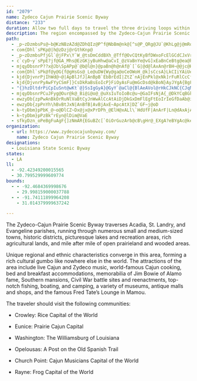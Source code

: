```yaml
---
id: "2079"
name: Zydeco Cajun Prairie Scenic Byway
distance: "233"
duration: Allow two full days to travel the three driving loops within the overall byway.
description: The region encompassed by the Zydeco-Cajun Prairie Scenic Byway is a hotbed of Cajun culture and Zydeco music.
path:
  - _p~zDzmbsPs@~b@KzNBzAZd@ZDhQIz@P^f@NbBm@nk@[^s@P_QRg@JU`@KhLg@j@mRo@u@@WJYf@C^Sfb@E~@[^wk@r@uI|DWf@G~@G`IF`N_CnRy@zHeAxHq@tCsA~BuElEyAxBYzCO~CoBzHMVURw@LeXfAgWmEgA[]_@i`@ot@kGsJaBgB
  - com{Dhl`sPKp@|h@zDzj@rGthKnp@
  - _p~zDzmbsPfjGl`@jFPx\Y`W_@tsDmCddBXh_@Tff@OvCQtKyBfDWxoFcElGCdCJxVrAxDHvsAcAhDJpBX?md@Isd@LsE?{NGaoA~_AQlBM~Bw@zKoG~@_Ah@{@v@mBh@wD?wZ~yAGEgTFuFf@kDd@}A~Q_d@bHoRd@yCrB{Tv@gEdAkCzn@ckAz@}Bj@iCJsBG_j@VeCx@sCxAyBrCmBbBa@v@EjGKlAUlAe@hAq@~@_ArHuJrByApBy@vBe@pAKrSEtAIlA]lAk@hKuGbBmBdAkCZyAJaCCmn@[{A}@gBeE}Cc@o@Wy@I_AGo^
  - c`cyD~y`sPpE?jf@GA_Mhs@EzGKjyBuHhw@aCvI_@zVaBnYe@vG]xEaBnCeBtg@ea@hd@k]hAs@hBs@pA]tC_@d`@BjQQxy@D|u@E|r@\|zA^d`AQxjDK~|@uA`\w@tnIe@he@KpOU|G_AvE_ApF{AjDsAjj@}VxJ}EzHaD|KeF|\_Pd_CefA^`A\Bl@QpA_A?SWgAlBu@tOgHkSko@XYxDcBjCe@x@CxNCncBeAlTDhjAe@toCm@~QM`nAKjGMve@kBjk@gCfFGxF@zlA~CrJ@ttAg@`QQfe@M`CFtCVxFfA`E\bDKfNqBjCOvfBe@bFI~@MtAY~AaArAqAjA{Bp@sCNkCg@cp@FyAZ}Bt@uC~AaDxm@aw@tAoBty@oyB`BkFxLue@~@wB|@mAhA_A~As@dB]hACv]|@fn@SlTNxQWrs@WpFN|ALt@T`VolAx@{Ft@sKtN}s@m@QOQqMwDaJeC]?oRuFi@c@KY?u@Ric@Cu@K]m@m@qBG}pAx@e}AF{hA^cjBXg~A^{KLknADgs@Xqh@?{bAaAqUEJ{t@we@x@oOf@_y@~AePMuh@?ib@Po~@@o_A^mfCj@erAf@s~A~@AaC_l@Teg@Bo@f@gAlBaAb@wg@O]IkPQuJAwEFkBg@iB}@qAgAsAmBaA_CqBaJw@sCmAgCwCaEeB}A{A{@wD}AgDk@kCIwfBFoCL}p@zEw]hEuOhA{\dAstCtHqEVmJv@qoBhFaHG_He@aw@mLiKaCmK{DwHiEcHoFwgCyiCqJoHwJmL{AyBsD{GmB_Cgi@ej@cNaNiAcB{@qBwCaJoFiOwHgNcHdGae@j_@Yr@aCvN}Txi@KlA`@jGOfAcd@ze@iA|AiAfCs@~CMhDh@tRbBd^AdBaFr^w@jCaAdBsB`CoJxIkBhAqAb@sAPez@`@ig@F?|dBTnM?tQGxZ?~n@s{Ad@qAHkBd@u@\yAlAmA~A_ArC[zBEpAN`CtAfH^xA`S~l@p@bCRxAGjCm@zCs@pAqAvAy~@rv@yZlV_@`@aAdBy@lCy@fEiBrF_G`Mm@z@aB~AwdApy@}T~PmBr@uANyPPsAXoAf@sC~BvBfFh@~Bb@xCL`GBnPCj@yA^`@~DPxCJtJNrqDP~THlDFPF~ADx}@Nft@EvMIjF?vY??
  - mjqyDbsnrP??x@Jb\SpAPp@`@b@l@n}@paBn@h@nAf@`[`G|@d@lAxAn@rBH~@@jc@HlBj@`Btl@zfA`O|XdxDpcH|AnD\~ARdBBbQhAa@hAQhBEb{@?
  - com{Dhl`sPk@f@y@G{f@gHsGs@_Le@uDW{Wy@ga@oCeOWoH_@k]sCcsA}LkCIiYAiUeAmm@{BsLy@yKqAyKmB{Ae@aCgAoPaL_UcPoB_BmE{EmBcBsBuAaC_AmOsEiCe@kBQqB?eDR_k@rMgEx@gFXaCAa~@sDil@yEeYsBiC_@yDmAcCyAoCkCyBmD}@{BmAeEaD{LqKm_@gAkCuA_CwBaCcAy@iDmBsC_Aie@mLoOuCeAk@oc@aJ
  - kjd{DjvnrPjIhWd@~@|ApBlJfJ|AnBpB`EbBrEdI|ZtZ`nAjEnPkl@xNk]rFuRlCcCf@aCz@e^`SmUzS}TjU_BjBgElGsQjX_LnQeAlCgP~g@eAnCsSt_@{FzJyT`XyAxBmA~Bg]|{@wClGyDrFmBdByM`J{ElC}B~@iAx@y@xAi@lC
  - kjd{DjvnrPyAwFYyCSmF]}CsDkRaBsEoIcP}FiOyAsFu@mGcDsd@kBoN}AyJYgA{BgF{Pq\iLuUeL_VmKuSu@mBa@yAOmCVsMfCip@tEw[v@{HtBcQnAaO?m@Gq@a@q@w@a@yW{CaBYcBq@gAs@kDaDeq@yq@cAs@c@M_PwCaEaAiIeE_BaAaAkAk@_AyDiJ[y@SsABq@nGs^d@aEL_EI{C_AsM
  - "{}hzDltdrPiCpIuSnt@wKt`@}SsIgGyA}@GyY`@aCl@{BlAeAVol@rHkCJkNC{CJqNfEaC\\{t@BsCGgCWsjByRkDY}FKwG_@qMkAwCu@wFk@oDk@yJyB}ASu@?oB^{HjDw@RaANqADqAGaASyPqGkBm@mAG_eA?oGkAeAAqAFwBj@uBrAcX~[eBfBwAv@}Bd@_BDcS}@qAP_A`@mDhDyGdJiE~EgKnMwBvAeEnB_A|@]r@WlAiAzM]`IWfPKlAY^[LgC\\yA^yAn@mAbAq@lAkCnISjAOlAG`DE`NF~An@fCFp@?lAa@jCg@~@iDfD}LtKiAl@aAPsLLe[tCeP~DuQ`NaJ`IuAj@aJx@wb@q@sBF"
  - mjqyDbsnrPCuJFyg@Our@k@_Bi@i@o@_@uXsIuToIoBc@u~@GaIFsNjA{_@DkYCqBGkBg@sf@sSgPuEu[}QmAe@mA_@cv@gK{IsDeRgJmCcA}D{@oKmA}Cu@q@]mBaBwHuJ{BqBiAg@iBe@_N_BaCs@sBsAgCeDqAuAiAy@cBk@sDYmkA?iEJ_HtAgCJ{@EqBe@cN{HeBu@sAWqBKyQEe\?gBMqAWsBs@w{Aun@AA
  - ewzyDb{zpPwAnBkOrRuNlVaBtCyJnWwAlCcAtAiDjDkGxDmFlEgFtEoIrIeGfDaAb@iARiA@sC[aHkAiA?eAP_GlDyGrBuB`A_CxCgWjc@Wf@c@xBw@xJ`@r]GlDmG~m@{@fFaD`KaBbCsGvHm@fAKf@aA~GGrAFrIuApQaD|U{GtPoGtRiAtCgHrLw`@|{@cAlBmEbG_MfUwAxAc_@~W`fAh|Ax@zCNtA@tAItIDvAd@fDd@jAxOlUtB|EvAhCpm@b|@p@jAw{@r~@}VhV_TtTaBrB_AfB_FzNma@xnA]xA[lBM~CAvXY~Cy@rCo@nAaBrB_[nT}B~BaAfB}@lDYrDzArgB?bUK~A]~BmF|NqFlNmLv]cBfBmAz@_Ab@yC`AwAr@wApAu@lA[x@cR~l@
  - ewzyDb{zpPnYh\hBvBtJxN|AnBfB|AvBjAxE~ApcAtX|DZ`GF~j@oD
  - k~tyDbm}pPbK_@~o@DlCZ~Dx@jx@xPrDPh_@ElH@xALl\`HdUfF|AnArF|Ln@dAxAjAbFlC~@ZjAL|HCvMz@bLL|oAxLnEj@X}CzCm@hBQjDPzCEzK^d_@lE`^jClBZtFdBjClA|LxIjBx@nDl@rJ^pXtCzEp@~FrAbCdAvIzEhWtObF|AbN|AhpAzLrFp@fCf@pBp@tS`K|Br@`C^nlB|RbGNbKCzj@K~DObDo@~Z}HvQ_FpZ{HxGsBhEqBxF{DfFsF`EgGjBeElAoDhBmHtc@u_DzCqLyBeCoSi[Ig@mGcKmJyMWSgHuKe@e@KKqBS@[xJgRrLc\tN}RVgBbE}a@J{@^mAx@_CjCkF|EaFx@uAh@sA^cB`BoKTm@`BmCbHsIjAwBxEwMbCgG`F{FxAeC|@_DJaAJsAC}Dk@ub@QwA[iAwDgHm@eCKqAeA}s@KgBwEqZ[mLQsBi@sC}ByG_@sBQmBk@ya@FaEnAe]IwDaB_]CaElEuXd@uAh@qAfNwUpAmCnD{MvKkZnAkCzMeTvOeb@z@_DdAaSB}AK}@e@uA}EyIaCoQOa@aECCgIuKm@ot@sCyASaXuHcZkJke@qLiE]_Dk@so@ePyZe@wLlAyIjBkOnEaXnJgLvDeTbQgOzQaFvG_KdPwGdLuOv^oClH}CfKuAnFiE`U{@zCeIpVsGlPyHdWgClHgEnPoG`U}HdZwBnO?~B`@dCbAhDvFxJiAd@gDtB{\tHoAn@y@z@u@xBgJd^}ElQqJbUmAzBiAvAy@\aGpA{tBda@kB}M{ByIwAgEaLiWiNe]k@eA}@gAeGmE}EeC{DcEuZuWaE_DqJgGqAk@cQaFgLsE}IiCgKkDiBy@{YaPaN{DgPsF_QaMaAYt@}X{GaEec@iUc]cR_MgJ_CoAwCi@s@AmF@gWYgFj@aBz@cFfI}AjDuBlFi@l@mEjDgDnA{PdCqFrAaAd@{DlCgNnH{B|AmFnEqAd@cEDiAWYSg@gA_DuJe@q@yB_CwBoDyFeH[y@e@gDk@{AwAwAyGcEwA]i@Du@XgH~GeAZoMPuIYqLCqKYy@BiARsDlBsBpAaE`DaAdAa@t@iArCeAlBeA|@}FrAqAj@qD`CcDpAqBf@oHrAsAf@rDvGTl@Fn@k@bFeBpJcAxGErHM`Bs@|BeGjNy@xBe@jB{DhTgBtBw^z\iNzKg@l@]z@yA~Fc@rB]rCcGzk@wBrMqBbJwBhVG`FcBpW?vARtOLzCz@fFX~@h@dA`AdAtAf@h[xEpA`@r@d@x@jAh@~ArEpTz@lD^x@hU|Xf@t@h@vA^dCGxC_@`BoCbJS~@MdBFdAXdBbDpHf@bCPtBa@xe@RdBl@lBp@rAxFzHh@dA^rAZjBHzBChAa@fCoBnG?\Wz@kCjHSlAy@lHOl@aAlBW`AW~CMf@}CfE
  - k~tyDbm}pPzBk^rEyn@lDim@VaE
  - sfkyDzn_oPeBgFuAgF{]zNmAR{EGuBZc[`OiOrGuzArb@cB\gHr@_EXgA?eBYgAc@ke@qZ_Cu@uBS_l@wAce@r@eFaAyYmGoj@{CsC?mCn@qd@nR{CrAkFvC}AZkC?}c@mCeBa@mAo@qFoEqc@qZm@k@}@yAeCmGy@_B_D}ByAk@q@Emp@mBkBFsCr@gBjAaGxGaBrAgBf@eBJuQy@aFk@kDSqsAgG}Aa@{PmGwDcAeFy@y@[w@k@u@_A_@y@aKo\aAaCkA{AwAqAcBk@wASsAGqBLk_@vC_r@bHiFLgQAwCdTe@~@_@bBq@nJObH_@vhAVtn@OloA`@xIA|@SbAmCfGq@lDiD|TiR`gA{Hrh@wRrgA}Mlw@mLtk@qGj^{ChSmArJoGx_@{Gv`@_Jxb@yJ`k@aAzFwA`L]fDi@tI_@lLGvIi@rsBc@zu@BbWOzo@]vQeAtQaB`OcB`L_y@|}EeJjk@{B|K?`@Jb@d@t@gBdCmA~B}@dChAf@vA`Bz`D|iEvCrD`CxBnBpAbIxCrEnAzBdAvClBll@be@hF`FvC|DrDxGjCtH`i@boBp@rDhC~[^fDp@`DvClIz@lBx@fAbBdB~KlIjCv@dCFxeAaCrCQpBk@vAm@dQ{MbDyBtBgArBy@pBg@nG}@zj@uAvFYdABzGUzLQ~Lg@bb@w@dm@aB~GG~EFzBVnDz@bD`BvAhA|QjStCpDpKxL
organization:
  - url: https://www.zydecocajunbyway.com/
    name: Zydeco Cajun Prairie Scenic Byway
designations:
  - Louisiana State Scenic Byway
states:
  - LA
ll:
  - -92.42349200015565
  - 30.799529999609774
bounds:
  - - -92.4684369998676
    - 29.998159000037788
  - - -91.74111899964208
    - 31.014379999637242

---
```


The Zydeco-Cajun Prairie Scenic Byway traverses Acadia, St. Landry, and Evangeline parishes, running through numerous small and medium-sized towns, historic districts, picturesque lakes and recreation areas, rich agricultural lands, and mile after mile of open prairieland and wooded areas.

Unique regional and ethnic characteristics converge in this area, forming a rich cultural gumbo like nowhere else in the world. The attractions of the area include live Cajun and Zydeco music, world-famous Cajun cooking, bed and breakfast accommodations, memorabilia of Jim Bowie of Alamo fame, Southern mansions, Civil War battle sites and reenactments, top-notch fishing, boating, and camping, a variety of museums, antique malls and shops, and the famous Fred Tate&#8217;s Lounge in Mamou.

The traveler should visit the following communities:

* Crowley: Rice Capital of the World

* Eunice: Prairie Cajun Capital

* Washington: The Williamsburg of Louisiana

* Opelousas: A Post on the Old Spanish Trail

* Church Point: Cajun Musicians Capital of the World

* Rayne: Frog Capital of the World
